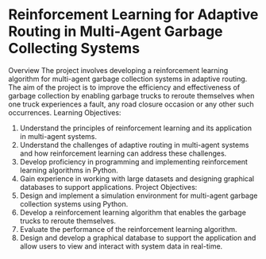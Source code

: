 # Reinforcement Learning for Adaptive Routing in Multi-Agent Garbage Collecting Systems
Overview
The project involves developing a reinforcement learning algorithm for multi-agent garbage collection systems in adaptive routing. The aim of the project is to improve the efficiency and effectiveness of garbage collection by enabling garbage trucks to reroute themselves when one truck experiences a fault, any road closure occasion or any other such occurrences. 
Learning Objectives:
1. Understand the principles of reinforcement learning and its application in multi-agent systems.
2. Understand the challenges of adaptive routing in multi-agent systems and how reinforcement learning  can address these challenges.
3. Develop proficiency in programming and implementing reinforcement learning algorithms in Python.
4. Gain experience in working with large datasets and designing graphical databases to support applications.
Project Objectives:
1. Design and implement a simulation environment for multi-agent garbage collection systems using Python.
2. Develop a reinforcement learning algorithm that enables the garbage trucks to reroute themselves.
3. Evaluate the performance of the reinforcement learning algorithm.
4. Design and develop a graphical database to support the application and allow users to view and interact with system data in real-time.
